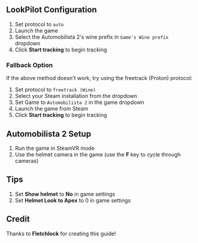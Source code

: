 ## LookPilot Configuration
1. Set protocol to `auto`
2. Launch the game
3. Select the Automobilista 2's wine prefix in `Game's Wine prefix` dropdown
4. Click **Start tracking** to begin tracking

### Fallback Option
If the above method doesn't work, try using the freetrack (Proton) protocol:

1. Set protocol to `freetrack (Wine)`
2. Select your Steam installation from the dropdown
3. Set Game to `Automobilista 2` in the game dropdown
4. Launch the game from Steam
5. Click **Start tracking** to begin tracking

## Automobilista 2 Setup
1. Run the game in SteamVR mode
2. Use the helmet camera in the game (use the **F** key to cycle through cameras)

## Tips
1. Set **Show helmet** to **No** in game settings
2. Set **Helmet Look to Apex** to 0 in game settings

## Credit
Thanks to **Fletchlock** for creating this guide!
